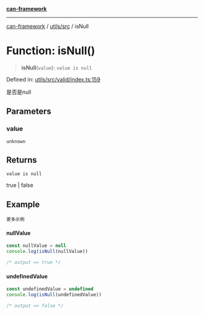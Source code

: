 [**can-framework**](../../../README.md)

***

[can-framework](../../../modules.md) / [utils/src](../README.md) / isNull

# Function: isNull()

> **isNull**(`value`): `value is null`

Defined in: [utils/src/valid/index.ts:159](https://github.com/acanowl/acanowl-framework/blob/b5107a43a84c047f5172f446640c957c87bb9285/packages/utils/src/valid/index.ts#L159)

是否是null

## Parameters

### value

`unknown`

## Returns

`value is null`

true | false

## Example

```更多示例```
#### nullValue

```typescript
const nullValue = null
console.log(isNull(nullValue))

/* output => true */
```

#### undefinedValue

```typescript
const undefinedValue = undefined
console.log(isNull(undefinedValue))

/* output => false */
```
